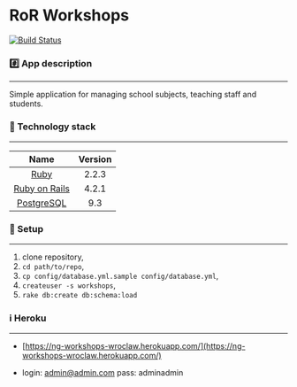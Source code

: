 RoR Workshops
================

[![Build Status](https://travis-ci.org/k4hun/ng-workshops-wroclaw.svg?branch=master)](https://travis-ci.org/k4hun/ng-workshops-wroclaw)

### :hash: App description
-------------
Simple application for managing school subjects, teaching staff and students.

### :closed_lock_with_key: Technology stack
-------------

| Name |  Version |
| :--: | :---: |
| [Ruby](https://www.ruby-lang.org) | 2.2.3 |
| [Ruby on Rails](http://www.rubyonrails.org/) | 4.2.1 |
| [PostgreSQL](http://www.postgresql.org/) | 9.3 |

### :book: Setup
-------------
1. clone repository,
2. `cd path/to/repo`,
3. `cp config/database.yml.sample config/database.yml`,
4. `createuser -s workshops`,
5. `rake db:create db:schema:load`


### :information_source: Heroku
-------------
* [https://ng-workshops-wroclaw.herokuapp.com/](https://ng-workshops-wroclaw.herokuapp.com/)

* login: admin@admin.com 
	pass: adminadmin
